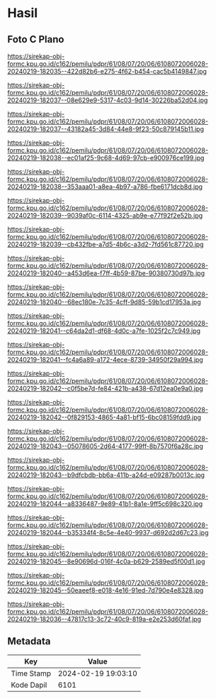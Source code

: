 # Hasil

## Foto C Plano

https://sirekap-obj-formc.kpu.go.id/c162/pemilu/pdpr/61/08/07/20/06/6108072006028-20240219-182035--422d82b6-e275-4f62-b454-cac5b4149847.jpg

https://sirekap-obj-formc.kpu.go.id/c162/pemilu/pdpr/61/08/07/20/06/6108072006028-20240219-182037--08e629e9-5317-4c03-9d14-30226ba52d04.jpg

https://sirekap-obj-formc.kpu.go.id/c162/pemilu/pdpr/61/08/07/20/06/6108072006028-20240219-182037--43182a45-3d84-44e8-9f23-50c879145b11.jpg

https://sirekap-obj-formc.kpu.go.id/c162/pemilu/pdpr/61/08/07/20/06/6108072006028-20240219-182038--ec01af25-9c68-4d69-97cb-e900976ce199.jpg

https://sirekap-obj-formc.kpu.go.id/c162/pemilu/pdpr/61/08/07/20/06/6108072006028-20240219-182038--353aaa01-a8ea-4b97-a786-fbe6171dcb8d.jpg

https://sirekap-obj-formc.kpu.go.id/c162/pemilu/pdpr/61/08/07/20/06/6108072006028-20240219-182039--9039af0c-6114-4325-ab9e-e77f92f2e52b.jpg

https://sirekap-obj-formc.kpu.go.id/c162/pemilu/pdpr/61/08/07/20/06/6108072006028-20240219-182039--cb432fbe-a7d5-4b6c-a3d2-7fd561c87720.jpg

https://sirekap-obj-formc.kpu.go.id/c162/pemilu/pdpr/61/08/07/20/06/6108072006028-20240219-182040--a453d6ea-f7ff-4b59-87be-90380730d97b.jpg

https://sirekap-obj-formc.kpu.go.id/c162/pemilu/pdpr/61/08/07/20/06/6108072006028-20240219-182040--68ec180e-7c35-4cff-9d85-59b1cd17953a.jpg

https://sirekap-obj-formc.kpu.go.id/c162/pemilu/pdpr/61/08/07/20/06/6108072006028-20240219-182041--c64da2d1-df68-4d0c-a7fe-1025f2c7c949.jpg

https://sirekap-obj-formc.kpu.go.id/c162/pemilu/pdpr/61/08/07/20/06/6108072006028-20240219-182041--fc4a6a89-a172-4ece-8739-34950f29a994.jpg

https://sirekap-obj-formc.kpu.go.id/c162/pemilu/pdpr/61/08/07/20/06/6108072006028-20240219-182042--c0f5be7d-fe84-421b-a438-67d12ea0e9a0.jpg

https://sirekap-obj-formc.kpu.go.id/c162/pemilu/pdpr/61/08/07/20/06/6108072006028-20240219-182042--0f829153-4865-4a81-bf15-6bc08159fdd9.jpg

https://sirekap-obj-formc.kpu.go.id/c162/pemilu/pdpr/61/08/07/20/06/6108072006028-20240219-182043--05078605-2d64-4177-99ff-8b7570f6a28c.jpg

https://sirekap-obj-formc.kpu.go.id/c162/pemilu/pdpr/61/08/07/20/06/6108072006028-20240219-182043--b9dfcbdb-bb6a-411b-a24d-e09287b0013c.jpg

https://sirekap-obj-formc.kpu.go.id/c162/pemilu/pdpr/61/08/07/20/06/6108072006028-20240219-182044--a8336487-9e89-41b1-8a1e-9ff5c698c320.jpg

https://sirekap-obj-formc.kpu.go.id/c162/pemilu/pdpr/61/08/07/20/06/6108072006028-20240219-182044--b35334f4-8c5e-4e40-9937-d692d2d67c23.jpg

https://sirekap-obj-formc.kpu.go.id/c162/pemilu/pdpr/61/08/07/20/06/6108072006028-20240219-182045--8e90696d-016f-4c0a-b629-2589ed5f00d1.jpg

https://sirekap-obj-formc.kpu.go.id/c162/pemilu/pdpr/61/08/07/20/06/6108072006028-20240219-182045--50eaeef8-e018-4e16-91ed-7d790e4e8328.jpg

https://sirekap-obj-formc.kpu.go.id/c162/pemilu/pdpr/61/08/07/20/06/6108072006028-20240219-182036--47817c13-3c72-40c9-819a-e2e253d60faf.jpg


## Metadata

| Key        | Value               |
| ---------- | ------------------- |
| Time Stamp | 2024-02-19 19:03:10 |
| Kode Dapil | 6101                |



